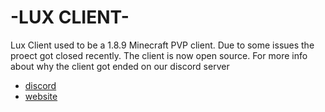 # -LUX CLIENT-

Lux Client used to be a 1.8.9 Minecraft PVP client. Due to some issues the proect got closed recently. The client is now open source.
For more info about why the client got ended on our discord server

* [discord](https://discord.gg/mnn98vhYZ6)
* [website](http://www.luxclient.net/)
